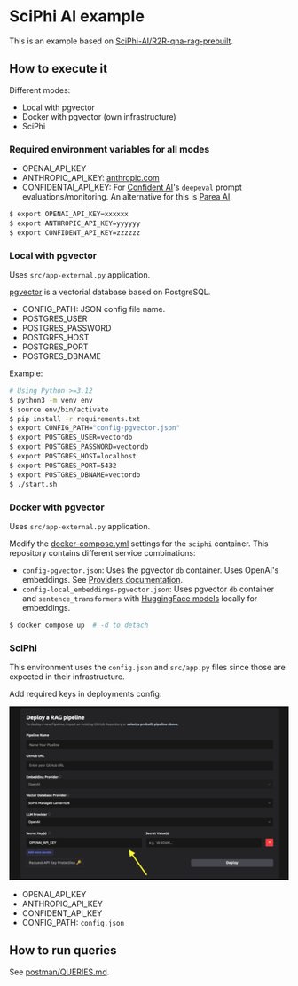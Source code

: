 # SciPhi AI example

This is an example based on [SciPhi-AI/R2R-qna-rag-prebuilt](https://github.com/SciPhi-AI/R2R-qna-rag-prebuilt).

## How to execute it

Different modes:

* Local with pgvector
* Docker with pgvector (own infrastructure)
* SciPhi

### Required environment variables for all modes

* OPENAI_API_KEY
* ANTHROPIC_API_KEY: [anthropic.com](https://www.anthropic.com)
* CONFIDENTAI_API_KEY: For [Confident AI](https://confident-ai.com/)'s `deepeval` 
  prompt evaluations/monitoring. An alternative for this is [Parea AI](https://parea.ai).

```bash
$ export OPENAI_API_KEY=xxxxxx
$ export ANTHROPIC_API_KEY=yyyyyy
$ export CONFIDENT_API_KEY=zzzzzz
```

### Local with pgvector

Uses `src/app-external.py` application.

[pgvector](https://github.com/pgvector/pgvector/) is a vectorial database based
on PostgreSQL.

* CONFIG_PATH: JSON config file name.
* POSTGRES_USER
* POSTGRES_PASSWORD
* POSTGRES_HOST
* POSTGRES_PORT
* POSTGRES_DBNAME

Example: 

```bash
# Using Python >=3.12
$ python3 -m venv env
$ source env/bin/activate
$ pip install -r requirements.txt
$ export CONFIG_PATH="config-pgvector.json"
$ export POSTGRES_USER=vectordb
$ export POSTGRES_PASSWORD=vectordb
$ export POSTGRES_HOST=localhost
$ export POSTGRES_PORT=5432
$ export POSTGRES_DBNAME=vectordb
$ ./start.sh
```

### Docker with pgvector

Uses `src/app-external.py` application.

Modify the [docker-compose.yml](./docker-compose.yml) settings for the `sciphi`
container. This repository contains different service combinations:

* `config-pgvector.json`: Uses the pgvector `db` container. Uses OpenAI's
  embeddings. See [Providers documentation](https://r2r-docs.sciphi.ai/providers/embeddings#available-models).
* `config-local_embeddings-pgvector.json`: Uses pgvector `db` container and 
  `sentence_transformers` with [HuggingFace models](https://huggingface.co/)
  locally for embeddings.  

```bash
$ docker compose up  # -d to detach
```

### SciPhi

This environment uses the `config.json` and `src/app.py` files since those are
expected in their infrastructure.

Add required keys in deployments config:

![sciphi.ai deploys](./sciphi-deploys.png)

* OPENAI_API_KEY
* ANTHROPIC_API_KEY
* CONFIDENT_API_KEY
* CONFIG_PATH: `config.json`

## How to run queries

See [postman/QUERIES.md](postman/QUERIES.md).
